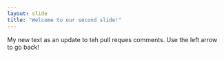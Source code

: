 ```yaml
---
layout: slide
title: "Welcome to our second slide!"
---
```

My new text as an update to teh pull reques comments.
Use the left arrow to go back!
